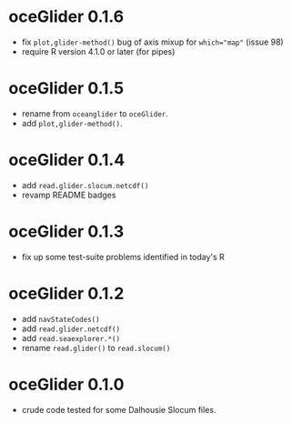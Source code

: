 # oceGlider 0.1.6

* fix `plot,glider-method()` bug of axis mixup for `which="map"` (issue 98)
* require R version 4.1.0 or later (for pipes)

# oceGlider 0.1.5

* rename from `oceanglider` to `oceGlider`.
* add `plot,glider-method()`.

# oceGlider 0.1.4

* add `read.glider.slocum.netcdf()`
* revamp README badges

# oceGlider 0.1.3

* fix up some test-suite problems identified in today's R

# oceGlider 0.1.2

* add `navStateCodes()`
* add `read.glider.netcdf()`
* add `read.seaexplorer.*()`
* rename `read.glider()` to `read.slocum()`

# oceGlider 0.1.0

* crude code tested for some Dalhousie Slocum files.
